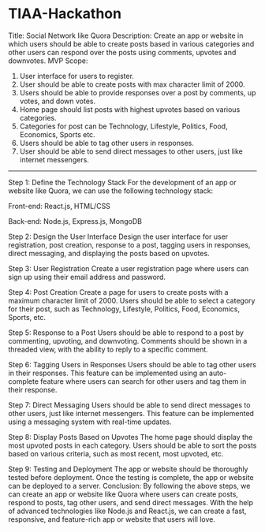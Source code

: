 # TIAA-Hackathon

Title: Social Network like Quora
Description:
Create an app or website in which users should be able to create posts based in various categories and other users can respond over the posts
using comments, upvotes and downvotes.
MVP Scope:
1. User interface for users to register.
2. User should be able to create posts with max character limit of 2000.
3. Users should be able to provide responses over a post by comments, up votes, and down votes.
4. Home page should list posts with highest upvotes based on various categories.
5. Categories for post can be Technology, Lifestyle, Politics, Food, Economics, Sports etc.
6. Users should be able to tag other users in responses.
7. User should be able to send direct messages to other users, just like internet messengers.
--------------------------------------------------------------------------------------------


Step 1: Define the Technology Stack For the development of an app or website like Quora, we can use the following technology stack:

Front-end: React.js, HTML/CSS

Back-end: Node.js, Express.js, MongoDB

Step 2: Design the User Interface Design the user interface for user registration, post creation, response to a post, tagging users in responses, direct messaging, and displaying the posts based on upvotes.

Step 3: User Registration Create a user registration page where users can sign up using their email address and password.

Step 4: Post Creation Create a page for users to create posts with a maximum character limit of 2000. Users should be able to select a category for their post, such as Technology, Lifestyle, Politics, Food, Economics, Sports, etc.

Step 5: Response to a Post Users should be able to respond to a post by commenting, upvoting, and downvoting. Comments should be shown in a threaded view, with the ability to reply to a specific comment.

Step 6: Tagging Users in Responses Users should be able to tag other users in their responses. This feature can be implemented using an auto-complete feature where users can search for other users and tag them in their response.

Step 7: Direct Messaging Users should be able to send direct messages to other users, just like internet messengers. This feature can be implemented using a messaging system with real-time updates.

Step 8: Display Posts Based on Upvotes The home page should display the most upvoted posts in each category. Users should be able to sort the posts based on various criteria, such as most recent, most upvoted, etc.

Step 9: Testing and Deployment The app or website should be thoroughly tested before deployment. Once the testing is complete, the app or website can be deployed to a server. Conclusion: By following the above steps, we can create an app or website like Quora where users can create posts, respond to posts, tag other users, and send direct messages. With the help of advanced technologies like Node.js and React.js, we can create a fast, responsive, and feature-rich app or website that users will love.